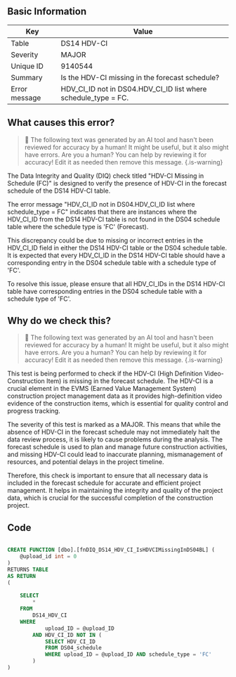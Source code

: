 ## Basic Information
| Key         | Value          |
|-------------|----------------|
| Table       | DS14 HDV-CI |
| Severity    | MAJOR |
| Unique ID   | 9140544   |
| Summary     | Is the HDV-CI missing in the forecast schedule? |
| Error message | HDV_CI_ID not in DS04.HDV_CI_ID list where schedule_type = FC. |

## What causes this error?

> :robot: The following text was generated by an AI tool and hasn't been reviewed for accuracy by a human! It might be useful, but it also might have errors. Are you a human? You can help by reviewing it for accuracy! Edit it as needed then remove this message.
{.is-warning}

The Data Integrity and Quality (DIQ) check titled "HDV-CI Missing in Schedule (FC)" is designed to verify the presence of HDV-CI in the forecast schedule of the DS14 HDV-CI table. 

The error message "HDV_CI_ID not in DS04.HDV_CI_ID list where schedule_type = FC" indicates that there are instances where the HDV_CI_ID from the DS14 HDV-CI table is not found in the DS04 schedule table where the schedule type is 'FC' (Forecast). 

This discrepancy could be due to missing or incorrect entries in the HDV_CI_ID field in either the DS14 HDV-CI table or the DS04 schedule table. It is expected that every HDV_CI_ID in the DS14 HDV-CI table should have a corresponding entry in the DS04 schedule table with a schedule type of 'FC'. 

To resolve this issue, please ensure that all HDV_CI_IDs in the DS14 HDV-CI table have corresponding entries in the DS04 schedule table with a schedule type of 'FC'.
## Why do we check this?

> :robot: The following text was generated by an AI tool and hasn't been reviewed for accuracy by a human! It might be useful, but it also might have errors. Are you a human? You can help by reviewing it for accuracy! Edit it as needed then remove this message.
{.is-warning}

This test is being performed to check if the HDV-CI (High Definition Video-Construction Item) is missing in the forecast schedule. The HDV-CI is a crucial element in the EVMS (Earned Value Management System) construction project management data as it provides high-definition video evidence of the construction items, which is essential for quality control and progress tracking.

The severity of this test is marked as a MAJOR. This means that while the absence of HDV-CI in the forecast schedule may not immediately halt the data review process, it is likely to cause problems during the analysis. The forecast schedule is used to plan and manage future construction activities, and missing HDV-CI could lead to inaccurate planning, mismanagement of resources, and potential delays in the project timeline.

Therefore, this check is important to ensure that all necessary data is included in the forecast schedule for accurate and efficient project management. It helps in maintaining the integrity and quality of the project data, which is crucial for the successful completion of the construction project.
## Code

```sql

CREATE FUNCTION [dbo].[fnDIQ_DS14_HDV_CI_IsHDVCIMissingInDS04BL] (
	@upload_id int = 0
)
RETURNS TABLE
AS RETURN
(
	
	SELECT 
		*
	FROM 
		DS14_HDV_CI
	WHERE 
			upload_ID = @upload_ID 
		AND HDV_CI_ID NOT IN (
			SELECT HDV_CI_ID 
			FROM DS04_schedule
			WHERE upload_ID = @upload_ID AND schedule_type = 'FC'
		)
)
```
